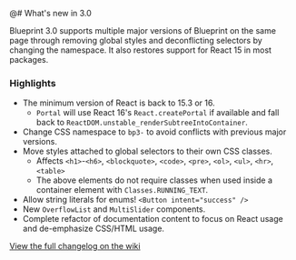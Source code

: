 @# What's new in 3.0

Blueprint 3.0 supports multiple major versions of Blueprint on the same page through removing global styles and deconflicting selectors by changing the namespace. It also restores support for React 15 in most packages.

### Highlights

- The minimum version of React is back to 15.3 or 16.
    - `Portal` will use React 16's `React.createPortal` if available and fall back to `ReactDOM.unstable_renderSubtreeIntoContainer`.
- Change CSS namespace to `bp3-` to avoid conflicts with previous major versions.
- Move styles attached to global selectors to their own CSS classes.
    - Affects `<h1>`-`<h6>`, `<blockquote>`, `<code>`, `<pre>`, `<ol>`, `<ul>`, `<hr>`, `<table>`
    - The above elements do not require classes when used inside a container element with `Classes.RUNNING_TEXT`.
- Allow string literals for enums! `<Button intent="success" />`
- New `OverflowList` and `MultiSlider` components.
- Complete refactor of documentation content to focus on React usage and de-emphasize CSS/HTML usage.

<a class="@ns-button @ns-intent-primary" href="https://github.com/palantir/blueprint/wiki/3.0-Changelog" target="_blank" style="margin-top: 30px;">
    View the full changelog on the wiki
</a>
